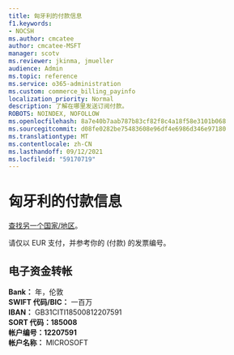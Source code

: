 ```yaml
---
title: 匈牙利的付款信息
f1.keywords:
- NOCSH
ms.author: cmcatee
author: cmcatee-MSFT
manager: scotv
ms.reviewer: jkinma, jmueller
audience: Admin
ms.topic: reference
ms.service: o365-administration
ms.custom: commerce_billing_payinfo
localization_priority: Normal
description: 了解在哪里发送订阅付款。
ROBOTS: NOINDEX, NOFOLLOW
ms.openlocfilehash: 8a7e40b7aab787b83cf82f8c4a18f58e3101b068
ms.sourcegitcommit: d08fe0282be75483608e96df4e6986d346e97180
ms.translationtype: MT
ms.contentlocale: zh-CN
ms.lasthandoff: 09/12/2021
ms.locfileid: "59170719"
---
```

# <a name="payment-information-for-hungary"></a>匈牙利的付款信息

[查找另一个国家/地区](../billing-and-payments/pay-for-your-subscription.md)。

请仅以 EUR 支付，并参考你的 (付款) 的发票编号。

## <a name="electronic-funds-transfer"></a>电子资金转帐

**Bank：** 年，伦敦  
**SWIFT 代码/BIC：** 一百万  
**IBAN：** GB31CITI18500812207591  
**SORT 代码：185008**  
**帐户编号：12207591**  
**帐户名称：** MICROSOFT
